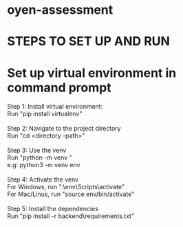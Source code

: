 # oyen-assessment

# STEPS TO SET UP AND RUN
# Set up virtual environment in command prompt
Step 1: Install virtual environment:<br>
Run "pip install virtualenv"<br>
<br>
Step 2: Navigate to the project directory<br>
Run "cd <directory -path>"<br>
<br>
Step 3: Use the venv<br>
Run "python<version> -m venv <virtual-environment-name>"<br>
e.g:  python3 -m venv env<br>
<br>
Step 4: Activate the venv<br>
For Windows, run ".\env\Scripts\activate"<br>
For Mac/Linus, run "source env/bin/activate"<br>
<br>
Step 5: Install the dependencies<br>
Run "pip install -r backend\requirements.txt"<br>
